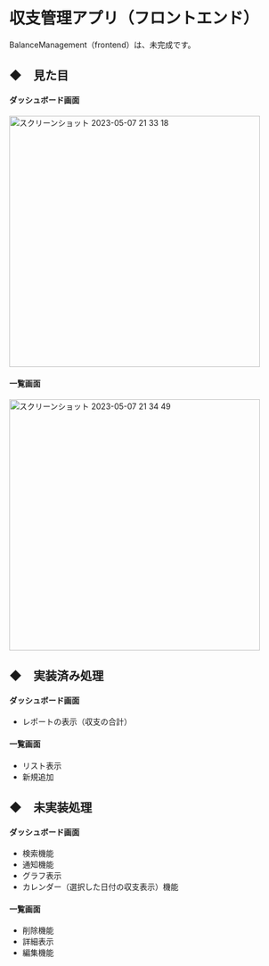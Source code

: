 # 収支管理アプリ（フロントエンド）
BalanceManagement（frontend）は、未完成です。

## ◆　見た目
#### ダッシュボード画面
<img width="450" alt="スクリーンショット 2023-05-07 21 33 18" src="https://user-images.githubusercontent.com/46039732/236677891-04ee8375-8861-4864-8ebf-788c21d266ce.png">

#### 一覧画面
<img width="450" alt="スクリーンショット 2023-05-07 21 34 49" src="https://user-images.githubusercontent.com/46039732/236677947-a59d3dfa-8e0e-429d-9ff9-aef7fb7f7cdd.png">


## ◆　実装済み処理
#### ダッシュボード画面
- レポートの表示（収支の合計）
#### 一覧画面
- リスト表示
- 新規追加

## ◆　未実装処理
#### ダッシュボード画面
- 検索機能
- 通知機能
- グラフ表示
- カレンダー（選択した日付の収支表示）機能
#### 一覧画面
- 削除機能
- 詳細表示
- 編集機能
